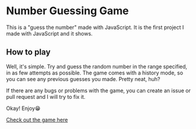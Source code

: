 # Number Guessing Game

This is a "guess the number" made with JavaScript. It is the first project I made with JavaScript and it shows.

## How to play

Well, it's simple. Try and guess the random number in the range specified, in as few attempts as possible.
The game comes with a history mode, so you can see any previous guesses you made. Pretty neat, huh?

If there are any bugs or problems with the game, you can create an issue or pull request and I will try to fix it.

Okay! Enjoy😁

[Check out the game here](https://natscamp-number-guessing-game.netlify.app/)
